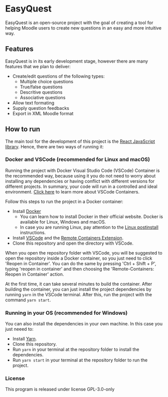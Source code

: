 # EasyQuest
EasyQuest is an open-source project with the goal of creating a tool for helping Moodle users to create new questions in an easy and more intuitive way.

## Features
EasyQuest is in its early development stage, however there are many features that we plan to deliver:
* Create/edit questions of the following types:
  * Multiple choice questions
  * True/false questions
  * Descritive questions
  * Associative questions
* Allow text formating
* Supply question feedbacks
* Export in XML Moodle format

## How to run
The main tool for the development of this project is the [React JavaScript library](https://reactjs.org/docs/getting-started.html). Hence, there are two ways of running it:

### Docker and VSCode (recommended for Linux and macOS)
Running the project with Docker Visual Studio Code (VSCode) Container is the recommended way, because using it you do not need to worry about installing any dependencies or having conflict with different versions for different projects. In summary, your code will run in a controlled and ideal environment. [Click here](https://code.visualstudio.com/docs/remote/containers) to learn more about VSCode Containers.

Follow this steps to run the project in a Docker container:
* Install [Docker](https://docs.docker.com/get-docker/)
    * You can learn how to install Docker in their official website. Docker is available for Linux, Windows and macOS.
    * In case you are running Linux, pay attention to the [Linux postinstall](https://docs.docker.com/engine/install/linux-postinstall/) instructions.
* Install [VSCode](https://code.visualstudio.com/download) and the [Remote Containers Extension](https://marketplace.visualstudio.com/items?itemName=ms-vscode-remote.remote-containers).
* Clone this repository and open the directory with VSCode.

When you open the repository folder with VSCode, you will be suggested to open the repository inside a Docker container, so you just need to click 'Reopen in Container'. You can do the same by pressing 'Ctrl + Shift + P', typing 'reopen in container' and then choosing the 'Remote-Containers: Reopen in Container' action. 

At the first time, it can take several minutes to build the container.
After building the container, you can just install the project dependencies by running `yarn` in the VSCode terminal. After this, run the project with the command `yarn start`.

### Running in your OS  (recommended for Windows)
You can also install the dependencies in your own machine. In this case you just neeed to:
* Install [Yarn](https://classic.yarnpkg.com/en/docs/install/#debian-stable).
* Clone this repository.
* Run `yarn` in your terminal at the repository folder to install the dependencies.
* Run `yarn start` in your terminal at the repository folder to run the project.

### License

This program is released under license GPL-3.0-only